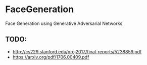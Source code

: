 # FaceGeneration
Face Generation using Generative Adversarial Networks

## TODO:
* http://cs229.stanford.edu/proj2017/final-reports/5238859.pdf
* https://arxiv.org/pdf/1706.00409.pdf
